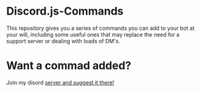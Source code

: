 # Discord.js-Commands
This repository gives you a series of commands you can add to your bot at your will, including some useful ones that may replace the need for a support server or dealing with loads of DM's.

# Want a commad added?
Join my disord <a href="https://discord.gg/g9P2nSS" hreflang="en-us">server</href> and suggest it there!

